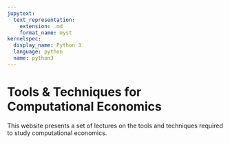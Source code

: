 ```yaml
---
jupytext:
  text_representation:
    extension: .md
    format_name: myst
kernelspec:
  display_name: Python 3
  language: python
  name: python3
---
```


# Tools & Techniques for Computational Economics

This website presents a set of lectures on the tools and techniques required to study computational economics.

```{tableofcontents}
```